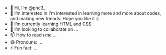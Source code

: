 - 👋 Hi, I’m @phc3_
- 👀 I’m interested in I'm interested in learning more and more about codes, and making new friends. Hope you like it :)
- 🌱 I’m currently learning HTML and CSS
- 💞️ I’m looking to collaborate on ...
- 📫 How to reach me ...
- 😄 Pronouns: ...
- ⚡ Fun fact: ...

<!---
phc3-html/phc3-html is a ✨ special ✨ repository because its `README.md` (this file) appears on your GitHub profile.
You can click the Preview link to take a look at your changes.
--->
